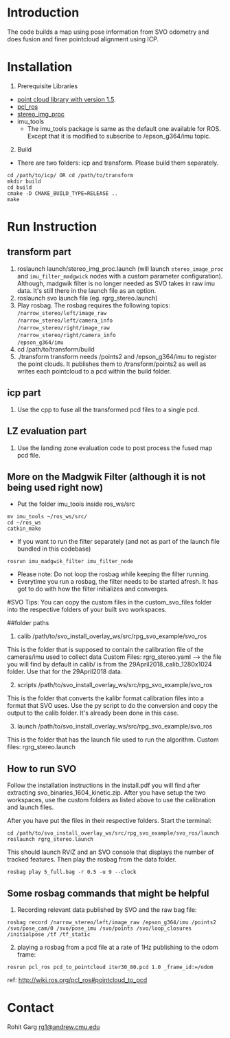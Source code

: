 # Introduction
The code builds a map using pose information from SVO odometry and does fusion and finer pointcloud alignment using ICP.

# Installation
1. Prerequisite Libraries
* [point cloud library with version 1.5](http://pointclouds.org/).
* [pcl_ros](http://wiki.ros.org/pcl)
* [stereo_img_proc](http://wiki.ros.org/stereo_image_proc)
* imu_tools
	* The imu_tools package is same as the default one available for ROS. Except that it is modified to subscribe to /epson_g364/imu topic.

2. Build 
* There are two folders: icp and transform. Please build them separately.
```
cd /path/to/icp/ OR cd /path/to/transform
mkdir build
cd build
cmake -D CMAKE_BUILD_TYPE=RELEASE ..
make
```

# Run Instruction
## transform part
1. roslaunch launch/stereo_img_proc.launch (will launch `stereo_image_proc` and `imu_filter_madgwick` nodes with a custom parameter configuration). Although, madgwik filter is no longer needed as SVO takes in raw imu data. It's still there in the launch file as an option. 
2. roslaunch svo launch file (eg. rgrg_stereo.launch)
3. Play rosbag. The rosbag requires the following topics:  
`/narrow_stereo/left/image_raw`  
`/narrow_stereo/left/camera_info`  
`/narrow_stereo/right/image_raw`  
`/narrow_stereo/right/camera_info`  
`/epson_g364/imu`
4. cd /path/to/transform/build
5. ./transform
transform needs /points2 and /epson_g364/imu to register the point clouds. It publishes them to /transform/points2 as well as writes each pointcloud to a pcd within the build folder.

## icp part
1. Use the cpp to fuse all the transformed pcd files to a single pcd.

## LZ evaluation part
1. Use the landing zone evaluation code to post process the fused map pcd file.
  

## More on the Madgwik Filter (although it is not being used right now)
* Put the folder imu_tools inside ros_ws/src
```
mv imu_tools ~/ros_ws/src/
cd ~/ros_ws
catkin_make
```

* If you want to run the filter separately (and not as part of the launch file bundled in this codebase)
```
rosrun imu_madgwik_filter imu_filter_node
```
* Please note: Do not loop the rosbag while keeping the filter running. 
* Everytime you run a rosbag, the filter needs to be started afresh. It has got to do with how the filter initializes and converges.


#SVO Tips:
You can copy the custom files in the custom_svo_files folder into the respective folders of your built svo workspaces.

##folder paths

1. calib
/path/to/svo_install_overlay_ws/src/rpg_svo_example/svo_ros

This is the folder that is supposed to contain the calibration file of the cameras/imu used to collect data
Custom Files:
rgrg_stereo.yaml --> the file you will find by default in calib/ is from the 29April2018_calib_1280x1024 folder.
Use that for the 29April2018 data.

2. scripts
/path/to/svo_install_overlay_ws/src/rpg_svo_example/svo_ros

This is the folder that converts the kalibr format calibration files into a format that SVO uses. Use the py script to do the conversion and copy the output to the calib folder. It's already been done in this case.


3. launch
/path/to/svo_install_overlay_ws/src/rpg_svo_example/svo_ros

This is the folder that has the launch file used to run the algorithm. 
Custom files:
rgrg_stereo.launch


## How to run SVO
Follow the installation instructions in the install.pdf you will find after extracting svo_binaries_1604_kinetic.zip.
After you have setup the two workspaces, use the custom folders as listed above to use the calibration and launch files.

After you have put the files in their respective folders.
Start the terminal:
```
cd /path/to/svo_install_overlay_ws/src/rpg_svo_example/svo_ros/launch
roslaunch rgrg_stereo.launch
```

This should launch RVIZ and an SVO console that displays the number of tracked features. Then play the rosbag from the data folder.
``` rosparam set /use_sim_time true
rosbag play 5_full.bag -r 0.5 -u 9 --clock
```


## Some rosbag commands that might be helpful
1. Recording relevant data published by SVO and the raw bag file:
```
rosbag record /narrow_stereo/left/image_raw /epson_g364/imu /points2 /svo/pose_cam/0 /svo/pose_imu /svo/points /svo/loop_closures /initialpose /tf /tf_static
```

2. playing a rosbag from a pcd file at a rate of 1Hz publishing to the odom frame:
```
rosrun pcl_ros pcd_to_pointcloud iter30_80.pcd 1.0 _frame_id:=/odom
```
ref: http://wiki.ros.org/pcl_ros#pointcloud_to_pcd 


# Contact
Rohit Garg
rg1@andrew.cmu.edu